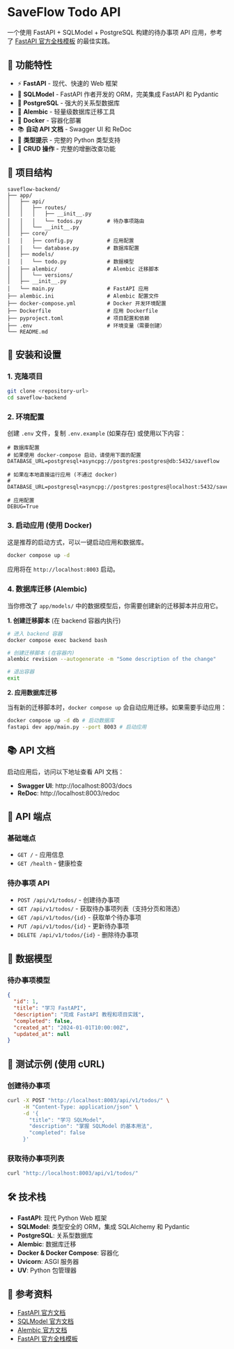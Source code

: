 # SaveFlow Todo API

一个使用 FastAPI + SQLModel + PostgreSQL 构建的待办事项 API 应用，参考了 [FastAPI 官方全栈模板](https://github.com/fastapi/full-stack-fastapi-template) 的最佳实践。

## 🚀 功能特性

- ⚡ **FastAPI** - 现代、快速的 Web 框架
- 🧰 **SQLModel** - FastAPI 作者开发的 ORM，完美集成 FastAPI 和 Pydantic
- 💾 **PostgreSQL** - 强大的关系型数据库
- 🔄 **Alembic** - 轻量级数据库迁移工具
- 🐳 **Docker** - 容器化部署
- 📚 **自动 API 文档** - Swagger UI 和 ReDoc
- 🔧 **类型提示** - 完整的 Python 类型支持
- 🎯 **CRUD 操作** - 完整的增删改查功能

## 📁 项目结构

```
saveflow-backend/
├── app/
│   ├── api/
│   │   ├── routes/
│   │   │   ├── __init__.py
│   │   │   └── todos.py        # 待办事项路由
│   │   └── __init__.py
│   ├── core/
│   │   ├── config.py           # 应用配置
│   │   └── database.py         # 数据库配置
│   ├── models/
│   │   └── todo.py             # 数据模型
│   ├── alembic/                # Alembic 迁移脚本
│   │   └── versions/
│   ├── __init__.py
│   └── main.py                 # FastAPI 应用
├── alembic.ini                 # Alembic 配置文件
├── docker-compose.yml          # Docker 开发环境配置
├── Dockerfile                  # 应用 Dockerfile
├── pyproject.toml              # 项目配置和依赖
├── .env                        # 环境变量（需要创建）
└── README.md
```

## 🔧 安装和设置

### 1. 克隆项目

```bash
git clone <repository-url>
cd saveflow-backend
```

### 2. 环境配置

创建 `.env` 文件，复制 `.env.example` (如果存在) 或使用以下内容：

```env
# 数据库配置
# 如果使用 docker-compose 启动，请使用下面的配置
DATABASE_URL=postgresql+asyncpg://postgres:postgres@db:5432/saveflow

# 如果在本地直接运行应用 (不通过 docker)
# DATABASE_URL=postgresql+asyncpg://postgres:postgres@localhost:5432/saveflow

# 应用配置
DEBUG=True
```

### 3. 启动应用 (使用 Docker)

这是推荐的启动方式，可以一键启动应用和数据库。

```bash
docker compose up -d
```

应用将在 `http://localhost:8003` 启动。

### 4. 数据库迁移 (Alembic)

当你修改了 `app/models/` 中的数据模型后，你需要创建新的迁移脚本并应用它。

**1. 创建迁移脚本** (在 backend 容器内执行)

```bash
# 进入 backend 容器
docker compose exec backend bash

# 创建迁移脚本 (在容器内)
alembic revision --autogenerate -m "Some description of the change"

# 退出容器
exit
```

**2. 应用数据库迁移**

当有新的迁移脚本时，`docker compose up` 会自动应用迁移。如果需要手动应用：

```bash
docker compose up -d db # 启动数据库
fastapi dev app/main.py --port 8003 # 启动应用
```

## 📚 API 文档

启动应用后，访问以下地址查看 API 文档：

- **Swagger UI**: http://localhost:8003/docs
- **ReDoc**: http://localhost:8003/redoc

## 🔗 API 端点

### 基础端点
- `GET /` - 应用信息
- `GET /health` - 健康检查

### 待办事项 API
- `POST /api/v1/todos/` - 创建待办事项
- `GET /api/v1/todos/` - 获取待办事项列表（支持分页和筛选）
- `GET /api/v1/todos/{id}` - 获取单个待办事项
- `PUT /api/v1/todos/{id}` - 更新待办事项
- `DELETE /api/v1/todos/{id}` - 删除待办事项

## 📝 数据模型

### 待办事项模型

```json
{
  "id": 1,
  "title": "学习 FastAPI",
  "description": "完成 FastAPI 教程和项目实践",
  "completed": false,
  "created_at": "2024-01-01T10:00:00Z",
  "updated_at": null
}
```

## 🧪 测试示例 (使用 cURL)

### 创建待办事项
```bash
curl -X POST "http://localhost:8003/api/v1/todos/" \
     -H "Content-Type: application/json" \
     -d '{
       "title": "学习 SQLModel",
       "description": "掌握 SQLModel 的基本用法",
       "completed": false
     }'
```

### 获取待办事项列表
```bash
curl "http://localhost:8003/api/v1/todos/"
```

## 🛠️ 技术栈

- **FastAPI**: 现代 Python Web 框架
- **SQLModel**: 类型安全的 ORM，集成 SQLAlchemy 和 Pydantic
- **PostgreSQL**: 关系型数据库
- **Alembic**: 数据库迁移
- **Docker & Docker Compose**: 容器化
- **Uvicorn**: ASGI 服务器
- **UV**: Python 包管理器

## 📖 参考资料

- [FastAPI 官方文档](https://fastapi.tiangolo.com/)
- [SQLModel 官方文档](https://sqlmodel.tiangolo.com/)
- [Alembic 官方文档](https://alembic.sqlalchemy.org/)
- [FastAPI 官方全栈模板](https://github.com/fastapi/full-stack-fastapi-template)
